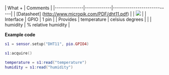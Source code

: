 

| What         +             | Comments                   |
|--------------|-------------|----------------------------|
| [Datasheet] (http://www.micropik.com/PDF/dht11.pdf)    |             | ![](http://whitecatboard.org/git/dht11.jpg)                           |
| Interface    | GPIO        | 1 pin                      |
| Provides     | temperature | celsius degrees            |
|              | humidity    | % relative humidity        |


**Example code**

```lua
s1 = sensor.setup("DHT11", pio.GPIO4)

s1:acquire()

temperature = s1:read("temperature")
humidity = s1:read("humidity")
```